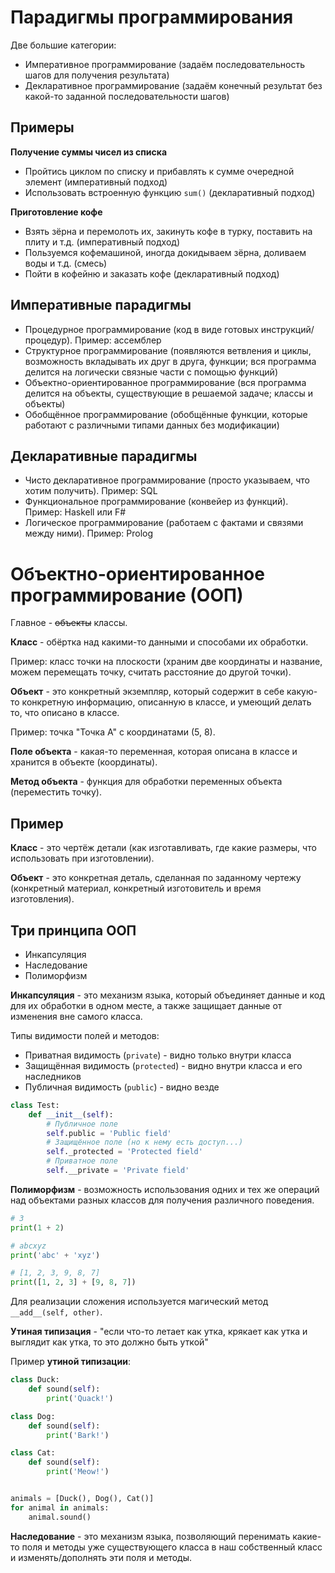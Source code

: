 # Парадигмы программирования

Две большие категории:

- Императивное программирование (задаём последовательность шагов для получения результата)
- Декларативное программирование (задаём конечный результат без какой-то заданной последовательности шагов)

## Примеры

**Получение суммы чисел из списка**

- Пройтись циклом по списку и прибавлять к сумме очередной элемент (императивный подход)
- Использовать встроенную функцию `sum()` (декларативный подход)

**Приготовление кофе**

- Взять зёрна и перемолоть их, закинуть кофе в турку, поставить на плиту и т.д. (императивный подход)
- Пользуемся кофемашиной, иногда докидываем зёрна, доливаем воды и т.д. (смесь)
- Пойти в кофейню и заказать кофе (декларативный подход)

## Императивные парадигмы

- Процедурное программирование (код в виде готовых инструкций/процедур). Пример: ассемблер
- Структурное программирование (появляются ветвления и циклы, возможность вкладывать их друг в друга, функции; вся программа делится на логически связные части с помощью функций)
- Объектно-ориентированное программирование (вся программа делится на объекты, существующие в решаемой задаче; классы и объекты)
- Обобщённое программирование (обобщённые функции, которые работают с различными типами данных без модификации)

## Декларативные парадигмы

- Чисто декларативное программирование (просто указываем, что хотим получить). Пример: SQL
- Функциональное программирование (конвейер из функций). Пример: Haskell или F#
- Логическое программирование (работаем с фактами и связями между ними). Пример: Prolog

# Объектно-ориентированное программирование (ООП)

Главное - ~~объекты~~ классы.

**Класс** - обёртка над какими-то данными и способами их обработки.

Пример: класс точки на плоскости (храним две координаты и название, можем перемещать точку, считать расстояние до другой точки).

**Объект** - это конкретный экземпляр, который содержит в себе какую-то конкретную информацию, описанную в классе, и умеющий делать то, что описано в классе.

Пример: точка "Точка A" с координатами (5, 8).

**Поле объекта** - какая-то переменная, которая описана в классе и хранится в объекте (координаты).

**Метод объекта** - функция для обработки переменных объекта (переместить точку).

## Пример

**Класс** - это чертёж детали (как изготавливать, где какие размеры, что использовать при изготовлении).

**Объект** - это конкретная деталь, сделанная по заданному чертежу (конкретный материал, конкретный изготовитель и время изготовления).

## Три принципа ООП

* Инкапсуляция
* Наследование
* Полиморфизм

**Инкапсуляция** - это механизм языка, который объединяет данные и код для их обработки в одном месте, а также защищает данные от изменения вне самого класса.

Типы видимости полей и методов:

* Приватная видимость (`private`) - видно только внутри класса
* Защищённая видимость (`protected`) - видно внутри класса и его наследников
* Публичная видимость (`public`) - видно везде

```python
class Test:
    def __init__(self):
        # Публичное поле
        self.public = 'Public field'
        # Защищённое поле (но к нему есть доступ...)
        self._protected = 'Protected field'
        # Приватное поле
        self.__private = 'Private field'
```

**Полиморфизм** - возможность использования одних и тех же операций над объектами разных классов для получения различного поведения.

```python
# 3
print(1 + 2)

# abcxyz
print('abc' + 'xyz')

# [1, 2, 3, 9, 8, 7]
print([1, 2, 3] + [9, 8, 7])
```

Для реализации сложения используется магический метод `__add__(self, other)`.

**Утиная типизация** - "если что-то летает как утка, крякает как утка и выглядит как утка, то это должно быть уткой"

Пример **утиной типизации**:

```python
class Duck:
    def sound(self):
        print('Quack!')

class Dog:
    def sound(self):
        print('Bark!')

class Cat:
    def sound(self):
        print('Meow!')


animals = [Duck(), Dog(), Cat()]
for animal in animals:
    animal.sound()
```

**Наследование** - это механизм языка, позволяющий перенимать какие-то поля и методы уже существующего класса в наш собственный класс и изменять/дополнять эти поля и методы.
